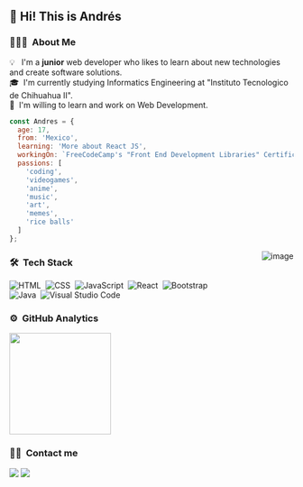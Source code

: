<h2>👋 Hi! This is Andrés</h2>

### 👨🏻‍💻 &nbsp;About Me

💡 &nbsp;&nbsp;I'm a **junior** web developer who likes to learn about new technologies and create software solutions.\
🎓 &nbsp;I'm currently studying Informatics Engineering at "Instituto Tecnologico de Chihuahua II".\
🌱 &nbsp;I'm willing to learn and work on Web Development.

``` js
const Andres = {
  age: 17,
  from: 'Mexico',
  learning: 'More about React JS',
  workingOn: `FreeCodeCamp's "Front End Development Libraries" Certification`,
  passions: [
    'coding',
    'videogames',
    'anime',
    'music',
    'art',
    'memes',
    'rice balls'
  ]
};
```

<img alt="image" src="https://c.tenor.com/fJAoBHWymY4AAAAC/do-not-touch-it-programmer.gif" align="right"/>
  
### 🛠 &nbsp;Tech Stack

![HTML](https://img.shields.io/badge/-HTML-05122A?style=flat&logo=HTML5)&nbsp;
![CSS](https://img.shields.io/badge/-CSS-05122A?style=flat&logo=CSS3&logoColor=1572B6)&nbsp;
![JavaScript](https://img.shields.io/badge/-JavaScript-05122A?style=flat&logo=javascript)&nbsp;
![React](https://img.shields.io/badge/-React-05122A?style=flat&logo=react)&nbsp;
![Bootstrap](https://img.shields.io/badge/-Bootstrap-05122A?style=flat&logo=bootstrap&logoColor=563D7C)\
![Java](https://img.shields.io/badge/-Java-05122A?style=flat&logo=Java&logoColor=FFA518)&nbsp;
![Visual Studio Code](https://img.shields.io/badge/-Visual%20Studio%20Code-05122A?style=flat&logo=visual-studio-code&logoColor=007ACC)&nbsp;
<!-- ![Node.js](https://img.shields.io/badge/-Node.js-05122A?style=flat&logo=node.js)&nbsp; -->
<!-- ![Django](https://img.shields.io/badge/-Django-05122A?style=flat&logo=django&logoColor=092E20)&nbsp; -->
<!-- ![Git](https://img.shields.io/badge/-Git-05122A?style=flat&logo=git)&nbsp; -->
<!-- ![GitHub](https://img.shields.io/badge/-GitHub-05122A?style=flat&logo=github)&nbsp; -->
<!-- ![Markdown](https://img.shields.io/badge/-Markdown-05122A?style=flat&logo=markdown)\ -->
<!-- ![Photoshop](https://img.shields.io/badge/-Photoshop-05122A?style=flat&logo=adobe-photoshop)&nbsp; -->
<!-- ![Python](https://img.shields.io/badge/-Python-05122A?style=flat&logo=python)&nbsp; -->

### ⚙️ &nbsp;GitHub Analytics

<p>
<a href="https://github.com/andresprza">
  <img height="180em" src="https://github-readme-stats-eight-theta.vercel.app/api/top-langs/?username=andresprza&layout=compact&langs_count=8&theme=algolia"/>
</a>
</p>

### 🤝🏻 &nbsp;Contact me

<p>
<!-- <a href="https://www.andresprza.com"><img src="https://img.shields.io/badge/-andresprza.com-3423A6?style=flat&logo=Google-Chrome&logoColor=white"/></a> -->
<a href="https://linkedin.com/in/AVS1508"><img src="https://img.shields.io/badge/-andrespdev-0077B5?style=flat&logo=Linkedin&logoColor=white"/></a>
<a href="mailto:andresprza@gmail.com"><img src="https://img.shields.io/badge/-andresprza@gmail.com-D14836?style=flat&logo=Gmail&logoColor=white"/></a>
</p>
